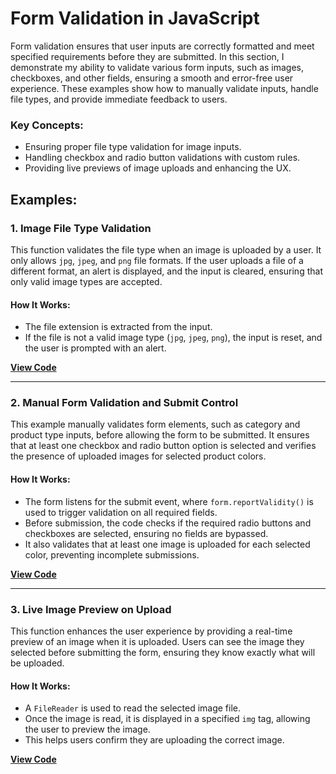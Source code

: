 # Form Validation in JavaScript

Form validation ensures that user inputs are correctly formatted and meet specified requirements before they are submitted. In this section, I demonstrate my ability to validate various form inputs, such as images, checkboxes, and other fields, ensuring a smooth and error-free user experience. These examples show how to manually validate inputs, handle file types, and provide immediate feedback to users.

### Key Concepts:
- Ensuring proper file type validation for image inputs.
- Handling checkbox and radio button validations with custom rules.
- Providing live previews of image uploads and enhancing the UX.

## Examples:

### 1. **Image File Type Validation**
This function validates the file type when an image is uploaded by a user. It only allows `jpg`, `jpeg`, and `png` file formats. If the user uploads a file of a different format, an alert is displayed, and the input is cleared, ensuring that only valid image types are accepted.

#### **How It Works:**
- The file extension is extracted from the input.
- If the file is not a valid image type (`jpg`, `jpeg`, `png`), the input is reset, and the user is prompted with an alert.

**[View Code](./image_file_type_validation.js)**

---

### 2. **Manual Form Validation and Submit Control**
This example manually validates form elements, such as category and product type inputs, before allowing the form to be submitted. It ensures that at least one checkbox and radio button option is selected and verifies the presence of uploaded images for selected product colors.

#### **How It Works:**
- The form listens for the submit event, where `form.reportValidity()` is used to trigger validation on all required fields.
- Before submission, the code checks if the required radio buttons and checkboxes are selected, ensuring no fields are bypassed.
- It also validates that at least one image is uploaded for each selected color, preventing incomplete submissions.

**[View Code](./manual_form_validation_submit_control.js)**

---

### 3. **Live Image Preview on Upload**
This function enhances the user experience by providing a real-time preview of an image when it is uploaded. Users can see the image they selected before submitting the form, ensuring they know exactly what will be uploaded.

#### **How It Works:**
- A `FileReader` is used to read the selected image file.
- Once the image is read, it is displayed in a specified `img` tag, allowing the user to preview the image.
- This helps users confirm they are uploading the correct image.

**[View Code](./live_image_preview_on_upload.js)**
